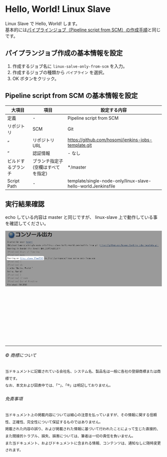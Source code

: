 # Hello, World! Linux Slave

Linux Slave で Hello, World! します。  
基本的には[パイプラインジョブ（Pipeline script from SCM）の作成手順](SCM.md)と同じです。  

## パイプランジョブ作成の基本情報を設定

1. 作成するジョブ名に ``linux-salve-only-from-scm`` を入力。
1. 作成するジョブの種類から ``パイプライン`` を選択。
1. OK ボタンをクリック。

## Pipeline script from SCM の基本情報を設定

| 大項目 | 項目 | 設定する内容
| ----- | ----- | -----
| 定義 | - | Pipeline script from SCM
| リポジトリ | SCM | Git
| ” | リポジトリ URL | https://github.com/hosomi/jenkins-jobs-template.git
| ” | 認証情報 | - なし
| ビルドするブランチ | 	ブランチ指定子 (空欄はすべてを指定)	 | */master
| Script Path | - | template/single-node-only/linux-slave-hello-world.Jenkinsfile


## 実行結果確認

echo している内容は master と同じですが、
linux-slave 上で動作している事を確認してください。  

![実行結果確認](linux-slave-only-scm-01.png)   





　  
　  
　  
　  
　  
　  
　  
　  

* * *

###### :copyright: 商標について

<sup>当ドキュメントに記載されている会社名、システム名、製品名は一般に各社の登録商標または商標です。</sup>  
<sup>なお、本文および図表中では、「™」、「®」は明記しておりません。</sup>  

###### 免責事項  
<sup>当ドキュメント上の掲載内容については細心の注意を払っていますが、その情報に関する信頼性、正確性、完全性について保証するものではありません。</sup>  
<sup>掲載された内容の誤り、および掲載された情報に基づいて行われたことによって生じた直接的、また間接的トラブル、損失、損害については、筆者は一切の責任を負いません。</sup>  
<sup>また当ドキュメント、およびドキュメントに含まれる情報、コンテンツは、通知なしに随時変更されます。</sup>  


